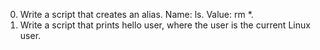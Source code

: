 0. Write a script that creates an alias. Name: ls. Value: rm *.
1. Write a script that prints hello user, where the user is the current Linux user.
